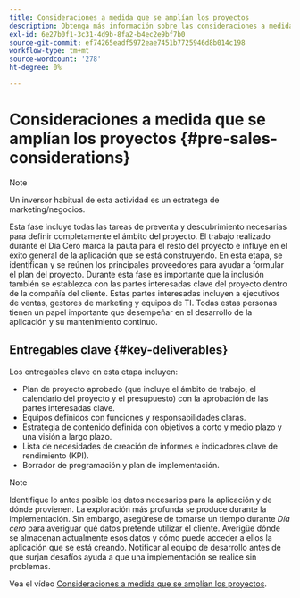 ```yaml
---
title: Consideraciones a medida que se amplían los proyectos
description: Obtenga más información sobre las consideraciones a medida que se amplía el ámbito de un proyecto de AEM Screens.
exl-id: 6e27b0f1-3c31-4d9b-8fa2-b4ec2e9bf7b0
source-git-commit: ef74265eadf5972eae7451b7725946d8b014c198
workflow-type: tm+mt
source-wordcount: '278'
ht-degree: 0%

---
```


# Consideraciones a medida que se amplían los proyectos {#pre-sales-considerations}

>[!NOTE]
>Un inversor habitual de esta actividad es un estratega de marketing/negocios.

Esta fase incluye todas las tareas de preventa y descubrimiento necesarias para definir completamente el ámbito del proyecto. El trabajo realizado durante el Día Cero marca la pauta para el resto del proyecto e influye en el éxito general de la aplicación que se está construyendo.
En esta etapa, se identifican y se reúnen los principales proveedores para ayudar a formular el plan del proyecto. Durante esta fase es importante que la inclusión también se establezca con las partes interesadas clave del proyecto dentro de la compañía del cliente. Estas partes interesadas incluyen a ejecutivos de ventas, gestores de marketing y equipos de TI. Todas estas personas tienen un papel importante que desempeñar en el desarrollo de la aplicación y su mantenimiento continuo.

## Entregables clave {#key-deliverables}

Los entregables clave en esta etapa incluyen:

* Plan de proyecto aprobado (que incluye el ámbito de trabajo, el calendario del proyecto y el presupuesto) con la aprobación de las partes interesadas clave.
* Equipos definidos con funciones y responsabilidades claras.
* Estrategia de contenido definida con objetivos a corto y medio plazo y una visión a largo plazo.
* Lista de necesidades de creación de informes e indicadores clave de rendimiento (KPI).
* Borrador de programación y plan de implementación.

>[!NOTE]
>
>Identifique lo antes posible los datos necesarios para la aplicación y de dónde provienen. La exploración más profunda se produce durante la implementación. Sin embargo, asegúrese de tomarse un tiempo durante *Día cero* para averiguar qué datos pretende utilizar el cliente. Averigüe dónde se almacenan actualmente esos datos y cómo puede acceder a ellos la aplicación que se está creando. Notificar al equipo de desarrollo antes de que surjan desafíos ayuda a que una implementación se realice sin problemas.

Vea el vídeo [Consideraciones a medida que se amplían los proyectos](https://experienceleague.adobe.com/en/docs/experience-manager-screens/user-guide/digital-signage-network/project-considerations).
